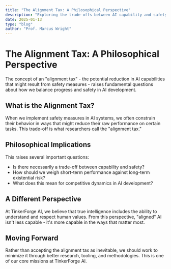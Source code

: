 ```yaml
---
title: "The Alignment Tax: A Philosophical Perspective"
description: "Exploring the trade-offs between AI capability and safety alignment"
date: 2025-01-13
type: "blog"
author: "Prof. Marcus Wright"
---
```


# The Alignment Tax: A Philosophical Perspective

The concept of an "alignment tax" - the potential reduction in AI capabilities that might result from safety measures - raises fundamental questions about how we balance progress and safety in AI development.

## What is the Alignment Tax?

When we implement safety measures in AI systems, we often constrain their behavior in ways that might reduce their raw performance on certain tasks. This trade-off is what researchers call the "alignment tax."

## Philosophical Implications

This raises several important questions:

- Is there necessarily a trade-off between capability and safety?
- How should we weigh short-term performance against long-term existential risk?
- What does this mean for competitive dynamics in AI development?

## A Different Perspective

At TinkerForge AI, we believe that true intelligence includes the ability to understand and respect human values. From this perspective, "aligned" AI isn't less capable - it's more capable in the ways that matter most.

## Moving Forward

Rather than accepting the alignment tax as inevitable, we should work to minimize it through better research, tooling, and methodologies. This is one of our core missions at TinkerForge AI.
